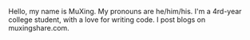Hello, my name is MuXing. My pronouns are he/him/his. I'm a 4rd-year college student, with a love for writing code. I post blogs on muxingshare.com.
